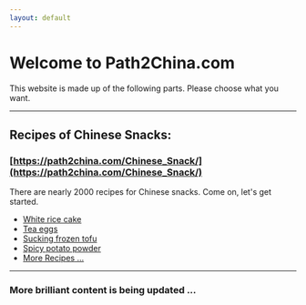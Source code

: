 ```yaml
---
layout: default
---
```



# Welcome to Path2China.com

This website is made up of the following parts. Please choose what you want.

---

## Recipes of Chinese Snacks:

### [https://path2china.com/Chinese_Snack/](https://path2china.com/Chinese_Snack/)

There are nearly 2000 recipes for Chinese snacks. Come on, let's get started.

- [White rice cake](https://path2china.com/Chinese_Snack/posts/White-rice-cake.html)
- [Tea eggs](https://path2china.com/Chinese_Snack/posts/Tea-egg.html)
- [Sucking frozen tofu](https://path2china.com/Chinese_Snack/posts/Sucking-frozen-tofu.html)
- [Spicy potato powder](https://path2china.com/Chinese_Snack/posts/Spicy-potato-powder.html)
- [More Recipes ...](https://path2china.com/Chinese_Snack/)

---

### More brilliant content is being updated ...
